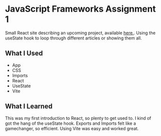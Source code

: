 # JavaScript Frameworks Assignment 1
Small React site describing an upcoming project, available [here.](https://github.com/freddiekaplan-cme/js-frameworks-week-3). Using the useState hook to loop through different articles or showing them all.

## What I Used
- App
- CSS
- Imports
- React
- UseState
- Vite

## What I Learned
This was my first introduction to React, so plenty to get used to. I kind of got the hang of the useState hook. Exports and Imports felt like a gamechanger, so efficient. Using Vite was easy and worked great.
